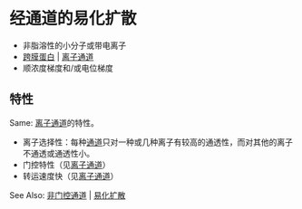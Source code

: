 # 经通道的易化扩散

- 非脂溶性的小分子或带电离子
- [跨膜蛋白](跨膜蛋白.md) | [离子通道](离子通道.md)
- 顺浓度梯度和/或电位梯度

## 特性

Same: [离子通道](离子通道.md)的特性。

- 离子选择性：每种[通道](离子通道.md)只对一种或几种离子有较高的通透性，而对其他的离子不通透或通透性小。
- 门控特性（见[离子通道](离子通道.md#门控特性)）
- 转运速度快（见[离子通道](离子通道.md)）

See Also: [非门控通道](非门控通道.md) | [易化扩散](易化扩散.md)
